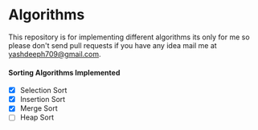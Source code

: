 # Algorithms
This repository is for implementing different algorithms its only for me so please don't send pull requests if you have any idea mail me at yashdeeph709@gmail.com.

#### Sorting Algorithms Implemented
- [x] Selection Sort
- [x] Insertion Sort
- [x] Merge Sort
- [ ] Heap Sort
